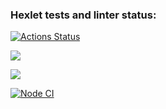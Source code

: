 ### Hexlet tests and linter status:
[![Actions Status](https://github.com/Saga6569/frontend-project-lvl3/workflows/hexlet-check/badge.svg)](https://github.com/Saga6569/frontend-project-lvl3/actions)



<a href="https://codeclimate.com/github/Saga6569/frontend-project-lvl3/maintainability"><img src="https://api.codeclimate.com/v1/badges/9855d9547177676b212e/maintainability" /></a>

<a href="https://codeclimate.com/github/Saga6569/frontend-project-lvl3/test_coverage"><img src="https://api.codeclimate.com/v1/badges/9855d9547177676b212e/test_coverage" /></a>

[![Node CI](https://github.com/Saga6569/frontend-project-lvl2/workflows/Node%20CI/badge.svg)](https://github.com/Saga6569/frontend-project-lvl2/actions)

